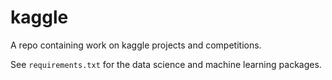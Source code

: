 # kaggle
A repo containing work on kaggle projects and competitions.

See `requirements.txt` for the data science and machine learning packages.
